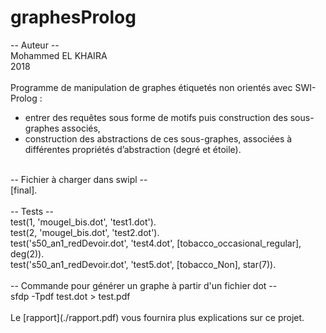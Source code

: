 # graphesProlog

-- Auteur --<br />
Mohammed EL KHAIRA<br />
2018<br />
<br />
Programme de manipulation de graphes étiquetés non orientés avec SWI-Prolog :<br />
- entrer des requêtes sous forme de motifs puis construction des sous-graphes associés,<br />
- construction des abstractions de ces sous-graphes, associées à différentes propriétés d’abstraction (degré et étoile).<br />
<br />
-- Fichier à charger dans swipl --<br />
[final].<br />
<br />
-- Tests --<br />
test(1, 'mougel_bis.dot', 'test1.dot').<br />
test(2, 'mougel_bis.dot', 'test2.dot').<br />
test('s50_an1_redDevoir.dot', 'test4.dot', [tobacco_occasional_regular], deg(2)).<br />
test('s50_an1_redDevoir.dot', 'test5.dot', [tobacco_Non], star(7)).<br />
<br />
-- Commande pour générer un graphe à partir d'un fichier dot --<br />
sfdp -Tpdf test.dot > test.pdf<br />
<br />
Le [rapport](./rapport.pdf) vous fournira plus explications sur ce projet.
